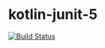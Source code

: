 # kotlin-junit-5

[![Build Status](https://travis-ci.org/rausanchezc/kotlin-junit-5.svg?branch=master)](https://travis-ci.org/rausanchezc/kotlin-junit-5)

